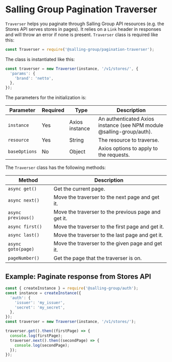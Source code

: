 # Salling Group Pagination Traverser
`Traverser` helps you paginate through Salling Group API resources
(e.g. the Stores API serves stores in pages).
It relies on a `Link` header in responses and will throw an error if none is present.
`Traverser` class is required like this:
```js
const Traverser = require('@salling-group/pagination-traverser');
```

The class is instantiated like this:
```js
const traverser = new Traverser(instance, '/v1/stores/', {
  'params': {
    'brand': 'netto',
  },
});
```

The parameters for the initialization is:

| Parameter | Required | Type | Description |
|-----------|----------|------|-------------|
|`instance`| Yes | Axios instance|An authenticated Axios instance (see NPM module @salling-group/auth). |
|`resource`| Yes | String | The resource to traverse. |
|`baseOptions`| No | Object |  Axios options to apply to the requests. |

The `Traverser` class has the following methods:

| Method | Description |
---------|-------------|
| `async get()` | Get the current page. |
| `async next()` | Move the traverser to the next page and get it. |
| `async previous()` | Move the traverser to the previous page and get it.|
| `async first()` | Move the traverser to the first page and get it. |
| `async last()` | Move the traverser to the last page and get it. |
| `async goto(page)` | Move the traverser to the given page and get it. |
| `pageNumber()` | Get the page that the traverser is on.

## Example: Paginate response from Stores API
```js
const { createInstance } = require('@salling-group/auth');
const instance = createInstance({
  'auth': {
    'issuer': 'my_issuer',
    'secret': 'my_secret',
  },
});
const traverser = new Traverser(instance, '/v1/stores/');

traverser.get().then((firstPage) => {
  console.log(firstPage);
  traverser.next().then((secondPage) => {
    console.log(secondPage);
  });
});
```
